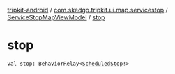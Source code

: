 [tripkit-android](../../index.md) / [com.skedgo.tripkit.ui.map.servicestop](../index.md) / [ServiceStopMapViewModel](index.md) / [stop](./stop.md)

# stop

`val stop: BehaviorRelay<`[`ScheduledStop`](../../com.skedgo.android.common.model/-scheduled-stop/index.md)`!>`